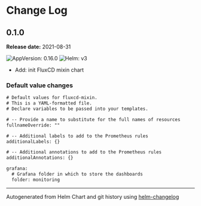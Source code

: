 # Change Log

## 0.1.0 

**Release date:** 2021-08-31

![AppVersion: 0.16.0](https://img.shields.io/static/v1?label=AppVersion&message=0.16.0&color=success&logo=)
![Helm: v3](https://img.shields.io/static/v1?label=Helm&message=v3&color=informational&logo=helm)


* Add: init FluxCD mixin chart 

### Default value changes

```diff
# Default values for fluxcd-mixin.
# This is a YAML-formatted file.
# Declare variables to be passed into your templates.

# -- Provide a name to substitute for the full names of resources
fullnameOverride: ""

# -- Additional labels to add to the Prometheus rules
additionalLabels: {}

# -- Additional annotations to add to the Prometheus rules
additionalAnnotations: {}

grafana:
  # Grafana folder in which to store the dashboards
  folder: monitoring
```

---
Autogenerated from Helm Chart and git history using [helm-changelog](https://github.com/mogensen/helm-changelog)
